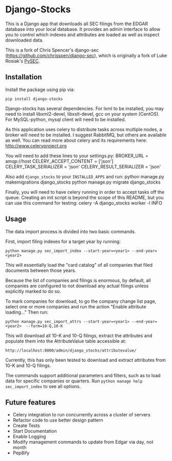 Django-Stocks
==========

This is a Django app that downloads all SEC filings from the EDGAR database
into your local database. It provides an admin interface to allow you to
control which indexes and attributes are loaded as well as inspect downloaded
data.

This is a fork of Chris Spencer's django-sec (https://github.com/chrisspen/django-sec),
which is originally a fork of Luke Rosiak's [PySEC](https://github.com/lukerosiak/pysec).

Installation
------------

Install the package using pip via:

    pip install django-stocks

Django-stocks has several dependencies.  For lxml to be installed, you may need to install
libxml2-devel, libxslt-devel, gcc on your system (CentOS).  For MySQL-python, mysql client
will need to be installed.

As this application uses celery to distribute tasks across multiple nodes, a broker will 
need to be installed.  I suggest RabbitMQ, but others are available as well. You can read 
more about celery and its requirements here:
http://www.celeryproject.org

You will need to add these lines to your settings.py:
    BROKER_URL = amqp://host
    CELERY_ACCEPT_CONTENT = ['json']
    CELERY_TASK_SERIALIZER = 'json'
    CELERY_RESULT_SERIALIZER = 'json'

Also add `django_stocks` to your `INSTALLED_APPS` and run:
    python manage.py makemigrations django_stocks
    python manage.py migrate django_stocks

Finally, you will need to have celery running in order to accept tasks off the queue.
Creating an init script is beyond the scope of this README, but you can use this command 
for testing:
    celery -A django_stocks worker -l INFO

Usage
-----

The data import process is divided into two basic commands.

First, import filing indexes for a target year by running:

    python manage.py sec_import_index --start-year=<year1> --end-year=<year2>
    
This will essentially load the "card catalog" of all companies that filed
documents between those years.

Because the list of companies and filings is enormous, by default, all
companies are configured to not download any actual filings
unless explicitly marked to do so.

To mark companies for download, to go the
company change list page, select one or more companies and run the action
"Enable attribute loading..." Then run:

    python manage.py sec_import_attrs --start-year=<year1> --end-year=<year2>  --form=10-Q,10-K
    
This will download all 10-K and 10-Q filings, extract the attributes and populate
them into the AttributeValue table accessible at:

    http://localhost:8000/admin/django_stocks/attributevalue/

Currently, this has only been tested to download and extract attributes from
10-K and 10-Q filings.

The commands support additional parameters and filters, such as to load data
for specific companies or quarters. Run `python manage help sec_import_index`
to see all options.

Future features
---------------

* Celery integration to run concurrently across a cluster of servers
* Refactor code to use better design pattern
* Create Tests
* Start Documentation
* Enable Logging
* Modify management commands to update from Edgar via day, not month
* Pep8ify
